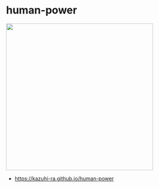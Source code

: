 # human-power

<img width="400" src="https://user-images.githubusercontent.com/36134103/202897923-c8f6a28e-41f6-43f8-add8-a4679fdab078.png" />

- https://kazuhi-ra.github.io/human-power

